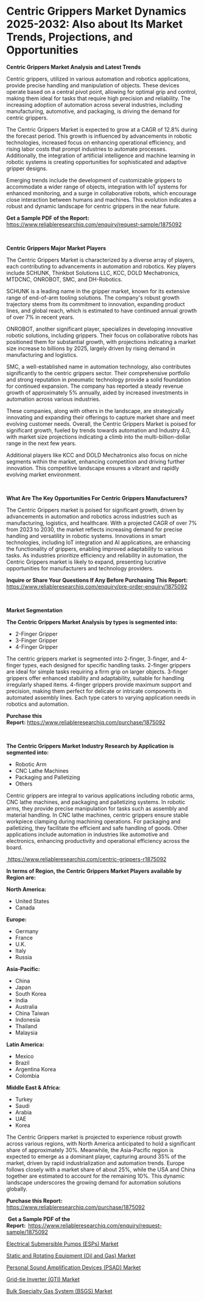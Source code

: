 <p><h1>Centric Grippers Market Dynamics 2025-2032: Also about Its Market Trends, Projections, and Opportunities</h1></p><p><strong>Centric Grippers Market Analysis and Latest Trends</strong></p>
<p><p>Centric grippers, utilized in various automation and robotics applications, provide precise handling and manipulation of objects. These devices operate based on a central pivot point, allowing for optimal grip and control, making them ideal for tasks that require high precision and reliability. The increasing adoption of automation across several industries, including manufacturing, automotive, and packaging, is driving the demand for centric grippers.</p><p>The Centric Grippers Market is expected to grow at a CAGR of 12.8% during the forecast period. This growth is influenced by advancements in robotic technologies, increased focus on enhancing operational efficiency, and rising labor costs that prompt industries to automate processes. Additionally, the integration of artificial intelligence and machine learning in robotic systems is creating opportunities for sophisticated and adaptive gripper designs. </p><p>Emerging trends include the development of customizable grippers to accommodate a wider range of objects, integration with IoT systems for enhanced monitoring, and a surge in collaborative robots, which encourage close interaction between humans and machines. This evolution indicates a robust and dynamic landscape for centric grippers in the near future.</p></p>
<p><strong>Get a Sample PDF of the Report:&nbsp;</strong> <a href="https://www.reliableresearchiq.com/enquiry/request-sample/1875092?utm_campaign=973&utm_medium=2&utm_source=Github&utm_content=ia&utm_term=28022025&utm_id=centric-grippers">https://www.reliableresearchiq.com/enquiry/request-sample/1875092</a></p>
<p>&nbsp;</p>
<p><strong>Centric Grippers Major Market Players</strong></p>
<p><p>The Centric Grippers Market is characterized by a diverse array of players, each contributing to advancements in automation and robotics. Key players include SCHUNK, Thinkbot Solutions LLC, KCC, DOLD Mechatronics, MTDCNC, ONROBOT, SMC, and DH-Robotics.</p><p>SCHUNK is a leading name in the gripper market, known for its extensive range of end-of-arm tooling solutions. The company's robust growth trajectory stems from its commitment to innovation, expanding product lines, and global reach, which is estimated to have continued annual growth of over 7% in recent years. </p><p>ONROBOT, another significant player, specializes in developing innovative robotic solutions, including grippers. Their focus on collaborative robots has positioned them for substantial growth, with projections indicating a market size increase to billions by 2025, largely driven by rising demand in manufacturing and logistics.</p><p>SMC, a well-established name in automation technology, also contributes significantly to the centric grippers sector. Their comprehensive portfolio and strong reputation in pneumatic technology provide a solid foundation for continued expansion. The company has reported a steady revenue growth of approximately 5% annually, aided by increased investments in automation across various industries.</p><p>These companies, along with others in the landscape, are strategically innovating and expanding their offerings to capture market share and meet evolving customer needs. Overall, the Centric Grippers Market is poised for significant growth, fueled by trends towards automation and Industry 4.0, with market size projections indicating a climb into the multi-billion-dollar range in the next few years.</p><p>Additional players like KCC and DOLD Mechatronics also focus on niche segments within the market, enhancing competition and driving further innovation. This competitive landscape ensures a vibrant and rapidly evolving market environment.</p></p>
<p>&nbsp;</p>
<p><strong>What Are The Key Opportunities For Centric Grippers Manufacturers?</strong></p>
<p><p>The Centric Grippers market is poised for significant growth, driven by advancements in automation and robotics across industries such as manufacturing, logistics, and healthcare. With a projected CAGR of over 7% from 2023 to 2030, the market reflects increasing demand for precise handling and versatility in robotic systems. Innovations in smart technologies, including IoT integration and AI applications, are enhancing the functionality of grippers, enabling improved adaptability to various tasks. As industries prioritize efficiency and reliability in automation, the Centric Grippers market is likely to expand, presenting lucrative opportunities for manufacturers and technology providers.</p></p>
<p><strong>Inquire or Share Your Questions If Any Before Purchasing This Report:</strong> <a href="https://www.reliableresearchiq.com/enquiry/pre-order-enquiry/1875092?utm_campaign=973&utm_medium=2&utm_source=Github&utm_content=ia&utm_term=28022025&utm_id=centric-grippers">https://www.reliableresearchiq.com/enquiry/pre-order-enquiry/1875092</a></p>
<p>&nbsp;</p>
<p><strong>Market Segmentation</strong></p>
<p><strong>The Centric Grippers Market Analysis by types is segmented into:</strong></p>
<p><ul><li>2-Finger Gripper</li><li>3-Finger Gripper</li><li>4-Finger Gripper</li></ul></p>
<p><p>The centric grippers market is segmented into 2-finger, 3-finger, and 4-finger types, each designed for specific handling tasks. 2-finger grippers are ideal for simple tasks requiring a firm grip on larger objects. 3-finger grippers offer enhanced stability and adaptability, suitable for handling irregularly shaped items. 4-finger grippers provide maximum support and precision, making them perfect for delicate or intricate components in automated assembly lines. Each type caters to varying application needs in robotics and automation.</p></p>
<p><strong>Purchase this Report:&nbsp;</strong><a href="https://www.reliableresearchiq.com/purchase/1875092?utm_campaign=973&utm_medium=2&utm_source=Github&utm_content=ia&utm_term=28022025&utm_id=centric-grippers">https://www.reliableresearchiq.com/purchase/1875092</a></p>
<p>&nbsp;</p>
<p><strong>The Centric Grippers Market Industry Research by Application is segmented into:</strong></p>
<p><ul><li>Robotic Arm</li><li>CNC Lathe Machines</li><li>Packaging and Palletizing</li><li>Others</li></ul></p>
<p><p>Centric grippers are integral to various applications including robotic arms, CNC lathe machines, and packaging and palletizing systems. In robotic arms, they provide precise manipulation for tasks such as assembly and material handling. In CNC lathe machines, centric grippers ensure stable workpiece clamping during machining operations. For packaging and palletizing, they facilitate the efficient and safe handling of goods. Other applications include automation in industries like automotive and electronics, enhancing productivity and operational efficiency across the board.</p></p>
<p><a href="https://www.reliableresearchiq.com/centric-grippers-r1875092?utm_campaign=973&utm_medium=2&utm_source=Github&utm_content=ia&utm_term=28022025&utm_id=centric-grippers">&nbsp;https://www.reliableresearchiq.com/centric-grippers-r1875092</a></p>
<p><strong>In terms of Region, the Centric Grippers Market Players available by Region are:</strong></p>
<p>
    <p> <strong> North America: </strong>
        <ul>
            <li>United States</li>
            <li>Canada</li>
        </ul>
        </p> 
    <p> <strong> Europe: </strong>
        <ul>
            <li>Germany</li>
            <li>France</li>
            <li>U.K.</li>
            <li>Italy</li>
            <li>Russia</li>
        </ul>
        </p> 
    <p> <strong> Asia-Pacific: </strong>
        <ul>
            <li>China</li>
            <li>Japan</li>
            <li>South Korea</li>
            <li>India</li>
            <li>Australia</li>
            <li>China Taiwan</li>
            <li>Indonesia</li>
            <li>Thailand</li>
            <li>Malaysia</li>
        </ul>
        </p> 
    <p> <strong> Latin America: </strong>
        <ul>
            <li>Mexico</li>
            <li>Brazil</li>
            <li>Argentina Korea</li>
            <li>Colombia</li>
        </ul>
        </p> 
    <p> <strong> Middle East & Africa: </strong>
        <ul>
            <li>Turkey</li>
            <li>Saudi</li>
            <li>Arabia</li>
            <li>UAE</li>
            <li>Korea</li>
        </ul>
    </p>
    </p>
<p><p>The Centric Grippers market is projected to experience robust growth across various regions, with North America anticipated to hold a significant share of approximately 30%. Meanwhile, the Asia-Pacific region is expected to emerge as a dominant player, capturing around 35% of the market, driven by rapid industrialization and automation trends. Europe follows closely with a market share of about 25%, while the USA and China together are estimated to account for the remaining 10%. This dynamic landscape underscores the growing demand for automation solutions globally.</p></p>
<p><strong>Purchase this Report: </strong><a href="https://www.reliableresearchiq.com/purchase/1875092?utm_campaign=973&utm_medium=2&utm_source=Github&utm_content=ia&utm_term=28022025&utm_id=centric-grippers">https://www.reliableresearchiq.com/purchase/1875092</a></p>
<p>&nbsp;<strong>Get a Sample PDF of the Report:&nbsp;&nbsp;</strong><a href="https://www.reliableresearchiq.com/enquiry/request-sample/1875092?utm_campaign=973&utm_medium=2&utm_source=Github&utm_content=ia&utm_term=28022025&utm_id=centric-grippers">https://www.reliableresearchiq.com/enquiry/request-sample/1875092</a></p>
<p><strong></strong></p>
<p><p><a href="https://github.com/bholdsfofie/Market-Research-Report-List-1/blob/main/electrical-submersible-pumps-esps-market.md?utm_campaign=973&utm_medium=2&utm_source=Github&utm_content=ia&utm_term=28022025&utm_id=centric-grippers">Electrical Submersible Pumps (ESPs) Market</a></p><p><a href="https://github.com/shirleenfraker87/Market-Research-Report-List-1/blob/main/static-and-rotating-equipment-oil-and-gas-market.md?utm_campaign=973&utm_medium=2&utm_source=Github&utm_content=ia&utm_term=28022025&utm_id=centric-grippers">Static and Rotating Equipment (Oil and Gas) Market</a></p><p><a href="https://github.com/norbeludie83/Market-Research-Report-List-1/blob/main/personal-sound-amplification-devices-psad-market.md?utm_campaign=973&utm_medium=2&utm_source=Github&utm_content=ia&utm_term=28022025&utm_id=centric-grippers">Personal Sound Amplification Devices (PSAD) Market</a></p><p><a href="https://github.com/birbamanan03/Market-Research-Report-List-1/blob/main/grid-tie-inverter-gti-market.md?utm_campaign=973&utm_medium=2&utm_source=Github&utm_content=ia&utm_term=28022025&utm_id=centric-grippers">Grid-tie Inverter (GTI) Market</a></p><p><a href="https://github.com/abedlagagica4/Market-Research-Report-List-1/blob/main/bulk-specialty-gas-system-bsgs-market.md?utm_campaign=973&utm_medium=2&utm_source=Github&utm_content=ia&utm_term=28022025&utm_id=centric-grippers">Bulk Specialty Gas System (BSGS) Market</a></p></p>